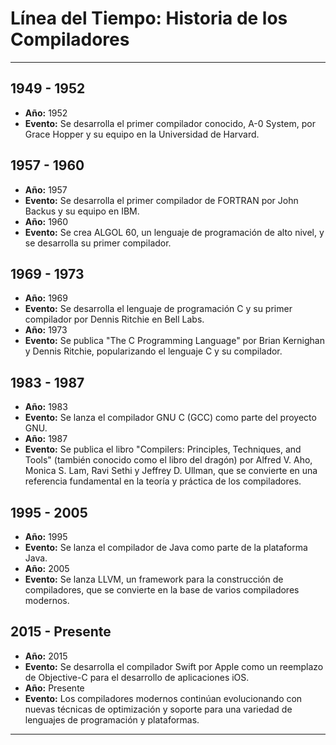# Línea del Tiempo: Historia de los Compiladores

---

## 1949 - 1952
- **Año:** 1952
- **Evento:** Se desarrolla el primer compilador conocido, A-0 System, por Grace Hopper y su equipo en la Universidad de Harvard.

## 1957 - 1960
- **Año:** 1957
- **Evento:** Se desarrolla el primer compilador de FORTRAN por John Backus y su equipo en IBM.
- **Año:** 1960
- **Evento:** Se crea ALGOL 60, un lenguaje de programación de alto nivel, y se desarrolla su primer compilador.

## 1969 - 1973
- **Año:** 1969
- **Evento:** Se desarrolla el lenguaje de programación C y su primer compilador por Dennis Ritchie en Bell Labs.
- **Año:** 1973
- **Evento:** Se publica "The C Programming Language" por Brian Kernighan y Dennis Ritchie, popularizando el lenguaje C y su compilador.

## 1983 - 1987
- **Año:** 1983
- **Evento:** Se lanza el compilador GNU C (GCC) como parte del proyecto GNU.
- **Año:** 1987
- **Evento:** Se publica el libro "Compilers: Principles, Techniques, and Tools" (también conocido como el libro del dragón) por Alfred V. Aho, Monica S. Lam, Ravi Sethi y Jeffrey D. Ullman, que se convierte en una referencia fundamental en la teoría y práctica de los compiladores.

## 1995 - 2005
- **Año:** 1995
- **Evento:** Se lanza el compilador de Java como parte de la plataforma Java.
- **Año:** 2005
- **Evento:** Se lanza LLVM, un framework para la construcción de compiladores, que se convierte en la base de varios compiladores modernos.

## 2015 - Presente
- **Año:** 2015
- **Evento:** Se desarrolla el compilador Swift por Apple como un reemplazo de Objective-C para el desarrollo de aplicaciones iOS.
- **Año:** Presente
- **Evento:** Los compiladores modernos continúan evolucionando con nuevas técnicas de optimización y soporte para una variedad de lenguajes de programación y plataformas.

---

